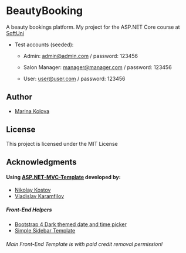 # BeautyBooking

A beauty bookings platform. My project for the ASP.NET Core course at [SoftUni](https://softuni.bg/)

- Test accounts (seeded):

  - Admin: admin@admin.com / password: 123456
  
  - Salon Manager: manager@manager.com / password: 123456
  
  - User: user@user.com / password: 123456

## Author

- [Marina Kolova](https://github.com/marinakolova)

## License

This project is licensed under the MIT License

## Acknowledgments

#### Using [ASP.NET-MVC-Template](https://github.com/NikolayIT/ASP.NET-MVC-Template) developed by:
- [Nikolay Kostov](https://github.com/NikolayIT)
- [Vladislav Karamfilov](https://github.com/vladislav-karamfilov)

##### Front-End Helpers
 - [Bootstrap 4 Dark themed date and time picker](https://bbbootstrap.com/snippets/dark-themed-date-and-time-picker-76906698)
 - [Simple Sidebar Template](https://startbootstrap.com/templates/simple-sidebar/)

###### Main Front-End Template is with paid credit removal permission!
